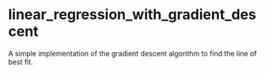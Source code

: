 # linear_regression_with_gradient_descent
A simple implementation of the gradient descent algorithm to find the line of best fit.
